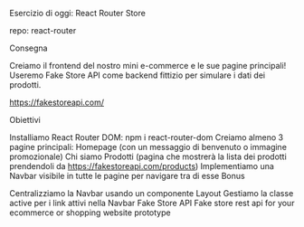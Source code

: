 Esercizio di oggi: React Router Store

repo: react-router

Consegna

Creiamo il frontend del nostro mini e-commerce e le sue pagine principali!
Useremo Fake Store API come backend fittizio per simulare i dati dei prodotti.

<https://fakestoreapi.com/>

Obiettivi

Installiamo React Router DOM: npm i react-router-dom
Creiamo almeno 3 pagine principali:
Homepage (con un messaggio di benvenuto o immagine promozionale)
Chi siamo
Prodotti (pagina che mostrerà la lista dei prodotti prendendoli da <https://fakestoreapi.com/products>)
Implementiamo una Navbar visibile in tutte le pagine per navigare tra di esse
Bonus

Centralizziamo la Navbar usando un componente Layout
Gestiamo la classe active per i link attivi nella Navbar
Fake Store API
Fake store rest api for your ecommerce or shopping website prototype
